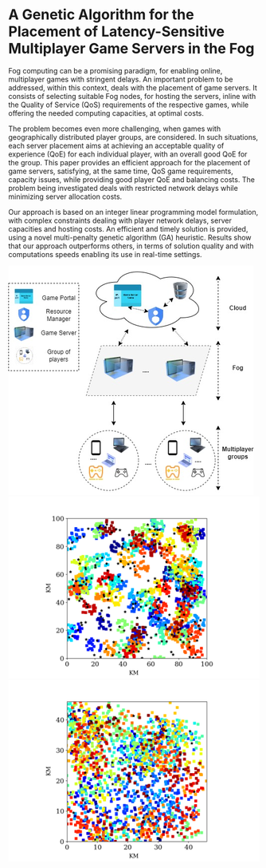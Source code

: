 # A Genetic Algorithm for the Placement of Latency-Sensitive Multiplayer Game Servers in the Fog

Fog computing can be a promising paradigm, for enabling online, multiplayer games with stringent delays. An important problem to be addressed, within this context, deals with the  placement of game servers. It consists of selecting suitable Fog nodes, for hosting the servers, inline with the Quality of Service (QoS) requirements of the respective games, while offering the needed computing capacities, at optimal costs. 

The problem becomes even more challenging, when games with geographically distributed player groups, are considered. In such situations, each server placement aims at achieving an acceptable quality of experience (QoE) for each individual player, with an overall good QoE for the group. 
This paper provides an efficient approach for the placement of game servers, satisfying, at the same time, QoS game requirements, capacity issues, while providing good player QoE and balancing costs. The problem being investigated deals with restricted network delays while minimizing server allocation costs.

Our approach is based on an integer linear programming model formulation, with complex constraints dealing with player network delays, server capacities and hosting costs. An efficient and timely solution is provided, using a novel multi-penalty genetic algorithm (GA) heuristic. Results show that our approach outperforms others, in terms of solution quality and with computations speeds enabling its use in real-time settings. 

![](Results/GamingSystem.jpg)
![](Results/Data/Distribution_100_1000.png)
![](Results/Data/Distribution_100_5000.png)
